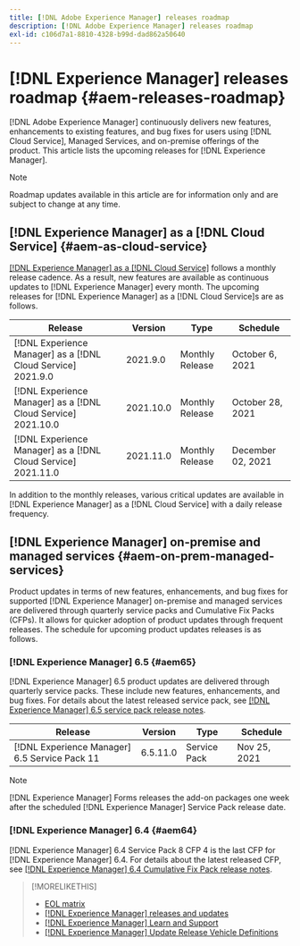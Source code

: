 ```yaml
---
title: [!DNL Adobe Experience Manager] releases roadmap
description: [!DNL Adobe Experience Manager] releases roadmap
exl-id: c106d7a1-8810-4328-b99d-dad862a50640
---
```

# [!DNL Experience Manager] releases roadmap {#aem-releases-roadmap}

[!DNL Adobe Experience Manager] continuously delivers new features, enhancements to existing features, and bug fixes for users using [!DNL Cloud Service], Managed Services, and on-premise offerings of the product. This article lists the upcoming releases for [!DNL Experience Manager].

>[!NOTE]
>
>Roadmap updates available in this article are for information only and are subject to change at any time.

## [!DNL Experience Manager] as a [!DNL Cloud Service] {#aem-as-cloud-service}

[[!DNL Experience Manager] as a [!DNL Cloud Service]](https://experienceleague.adobe.com/docs/experience-manager-cloud-service/release-notes/home.html) follows a monthly release cadence. As a result, new features are available as continuous updates to [!DNL Experience Manager] every month. The upcoming releases for [!DNL Experience Manager] as a [!DNL Cloud Service]s are as follows.

| Release |Version |Type |Schedule |
|---|---|---|---|
| [!DNL Experience Manager] as a [!DNL Cloud Service] 2021.9.0 |2021.9.0  |Monthly Release |October 6, 2021 |
| [!DNL Experience Manager] as a [!DNL Cloud Service] 2021.10.0 |2021.10.0  |Monthly Release |October 28, 2021 |
| [!DNL Experience Manager] as a [!DNL Cloud Service] 2021.11.0 |2021.11.0  |Monthly Release |December 02, 2021 |

In addition to the monthly releases, various critical updates are available in [!DNL Experience Manager] as a [!DNL Cloud Service] with a daily release frequency.

## [!DNL Experience Manager] on-premise and managed services {#aem-on-prem-managed-services}

Product updates in terms of new features, enhancements, and bug fixes for supported [!DNL Experience Manager] on-premise and managed services are delivered through quarterly service packs and Cumulative Fix Packs (CFPs). It allows for quicker adoption of product updates through frequent releases. The schedule for upcoming product updates releases is as follows.

### [!DNL Experience Manager] 6.5 {#aem65}

[!DNL Experience Manager] 6.5 product updates are delivered through quarterly service packs. These include new features, enhancements, and bug fixes. For details about the latest released service pack, see [[!DNL Experience Manager] 6.5 service pack release notes](https://experienceleague.adobe.com/docs/experience-manager-65/release-notes/service-pack/sp-release-notes.html).

| Release |Version |Type |Schedule |
|---|---|---|---|
| [!DNL Experience Manager] 6.5 Service Pack 11|6.5.11.0  |Service Pack |Nov 25, 2021 |

>[!NOTE]
>
>[!DNL Experience Manager] Forms releases the add-on packages one week after the scheduled [!DNL Experience Manager] Service Pack release date.

### [!DNL Experience Manager] 6.4 {#aem64}

[!DNL Experience Manager] 6.4 Service Pack 8 CFP 4 is the last CFP for [!DNL Experience Manager] 6.4. For details about the latest released CFP, see [[!DNL Experience Manager] 6.4 Cumulative Fix Pack release notes](https://experienceleague.adobe.com/docs/experience-manager-64/release-notes/cfp-release-notes.html).

>[!MORELIKETHIS]
>
>* [EOL matrix](https://helpx.adobe.com/support/programs/eol-matrix.html)
>* [[!DNL Experience Manager] releases and updates](https://helpx.adobe.com/experience-manager/aem-releases-updates.html)
>* [[!DNL Experience Manager] Learn and Support](https://helpx.adobe.com/support/experience-manager.html)
>* [[!DNL Experience Manager] Update Release Vehicle Definitions](/help/update-release-vehicle-definitions.md)
